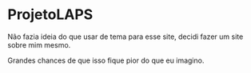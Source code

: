 <h1>ProjetoLAPS</h1>
<p>Não fazia ideia do que usar de tema para esse site, decidi fazer um site sobre mim mesmo.</p>
<p>Grandes chances de que isso fique pior do que eu imagino.</p>

